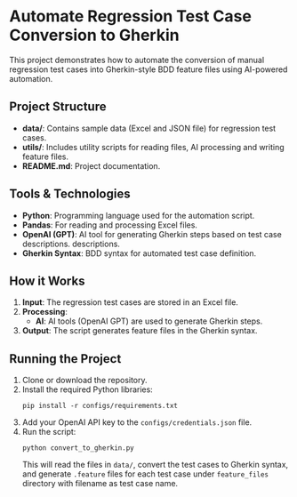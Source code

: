 
# Automate Regression Test Case Conversion to Gherkin

This project demonstrates how to automate the conversion of manual regression test cases into Gherkin-style BDD feature files using AI-powered automation.

## Project Structure

- **data/**: Contains sample data (Excel and JSON file) for regression test cases.
- **utils/**: Includes utility scripts for reading files, AI processing and writing feature files.
- **README.md**: Project documentation.

## Tools & Technologies

- **Python**: Programming language used for the automation script.
- **Pandas**: For reading and processing Excel files.
- **OpenAI (GPT)**: AI tool for generating Gherkin steps based on test case descriptions.
descriptions.
- **Gherkin Syntax**: BDD syntax for automated test case definition.

## How it Works

1. **Input**: The regression test cases are stored in an Excel file.
2. **Processing**:
   - **AI**: AI tools (OpenAI GPT) are used to generate Gherkin steps.
3. **Output**: The script generates feature files in the Gherkin syntax.

## Running the Project

1. Clone or download the repository.
2. Install the required Python libraries:
   ```
   pip install -r configs/requirements.txt
   ```
3. Add your OpenAI API key to the `configs/credentials.json` file.
4. Run the script:
   ```
   python convert_to_gherkin.py
   ```
   This will read the files in `data/`, convert the test cases to Gherkin syntax, and generate `.feature` files for each test case under `feature_files` directory with filename as test case name.
